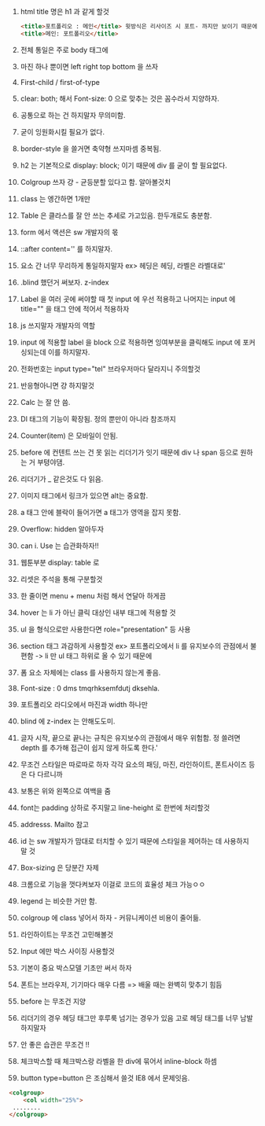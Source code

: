 1. html title 명은 h1 과 같게 할것

   ```html
   <title>포트폴리오 : 메인</title> 윗방식은 리사이즈 시 포트- 까지만 보이기 때문에 아랫방식이 유용함.
   <title>메인: 포트폴리오</title>
   ```

2. 전체 통일은 주로 body 태그에

3. 마진 하나 뿐이면 left right top bottom 을 쓰자

4. First-child / first-of-type

5. clear: both; 해서 Font-size: 0  으로 맞추는 것은 꼼수라서 지양하자.

6. 공통으로 하는 건 하지말자 무의미함.

7. 굳이 잉원화시킬 필요가 없다.

8. border-style 을 쓸거면 축약형 쓰지마셈 중복됨.

9. h2 는 기본적으로 display: block; 이기 때문에 div 를 굳이 할 필요없다.

10. Colgroup 쓰자 걍 - 균등분할 있다고 함. 알아볼것치

11. class 는 엥간하면 1개만

12. Table 은 클라스를 잘 안 쓰는 추세로 가고있음. 한두개로도 충분함.

13. form 에서 액션은 sw 개발자의 몫

14. ::after content='' 를 하지말자.

15. 요소 간 너무 무리하게 통일하지말자
    ex> 헤딩은 헤딩, 라벨은 라벨대로'

16. .blind 했던거 써보자. z-index

17. Label 을 여러 곳에 써야할 때 첫 input 에 우선 적용하고
    나머지는 input 에 title="" 을 태그 안에 적어서 적용하자

18. js 쓰지말자 개발자의 역할

19. input 에 적용할 label 을 block 으로 적용하면 잉여부분을 클릭해도 input 에 포커싱되는데
    이를 하지말자.

20. 전화번호는 input type="tel" 브라우저마다 달라지니 주의할것

21. 반응형아니면 걍 하지말것

22. Calc 는 잘 안 씀.

23. Dl 태그의 기능이 확장됨. 정의 뿐만이 아니라 참조까지

24. Counter(item) 은 모바일이 안됨.

25. before 에 컨텐트 쓰는 건 못 읽는 리더기가 잇기 때문에 div 나 span 등으로 원하는 거 부텽야댐.

26. 리더기가 _ 같은것도 다 읽음.
27. 이미지 태그에서 링크가 있으면 alt는 중요함.
28. a 태그 안에 블락이 들어가면 a 태그가 영역을 잡지 못함.
29. Overflow: hidden 알아두자
30. can i. Use 는 습관화하자!!
31. 웹툰부분 display: table 로
32. 리셋은 주석을 통해 구분할것
33. 한 줄이면 menu + menu 처럼 해서 연달아 하게끔
34. hover 는 li 가 아닌 클릭 대상인 내부 태그에 적용할 것
35. ul 을 형식으로만 사용한다면 role="presentation" 등 사용
36. section 태그 과감하게 사용할것
    ex> 포트폴리오에서 li 를 유지보수의 관점에서 불편함 -> li 만 ul 태그 하위로 올 수 있기 때문에
37. 폼 요소 자체에는 class 를 사용하지 않는게 좋음.
38. Font-size : 0 dms tmqrhksemfdutj dksehla.
39. 포트폴리오 라디오에서 마진과 width 하나만
40. blind  에 z-index 는 안해도도미.
41. 글자 시작, 끝으로 끝나는 규칙은 유지보수의 관점에서 매우 위험함.
    정 쓸려면 depth 를 추가해 접근이 쉽지 않게 하도록 한다.'
42. 무조건 스타일은 따로따로 하자 각각 요소의  패딩, 마진, 라인하이트, 폰트사이즈 등은 다 다르니까
43. 보통은 위와 왼쪽으로 여백을 줌
44. font는 padding 상하로 주지말고 line-height 로 한번에 처리할것
45. addresss. Mailto 참고
46. id 는 sw 개발자가 맘대로 터치할 수 있기 때문에 스타일을 제어하는 데 사용하지 말 것
47. Box-sizing 은 당분간 자제
48. 크롬으로 기능을 껏다켜보자 이걸로 코드의 효율성 체크 가능ㅇㅇ
49. legend 는 비슷한 거만 함.
50. colgroup 에 class 넣어서 하자 - 커뮤니케이션 비용이 줄어듦.
51. 라인하이트는 무조건 고민해볼것
52. Input 에만 박스 사이징 사용할것
53. 기본이 중요 박스모델 기초만 써서 하자
54. 폰트는 브라우저, 기기마다 매우 다름 => 배울 때는 완벽히 맞추기 힘듬
55. before 는 무조건 지양
56. 리더기의 경우 헤딩 태그만 후루룩 넘기는 경우가 있음 고로 헤딩 태그를 너무 남발하지말자
57. 안 좋은 습관은 무조건 !!

58. 체크박스할 때 체크박스랑 라벨을 한 div에 묶어서 inline-block 하셈
59. button type=button 은 조심해서 쓸것 IE8 에서 문제잇음.



















``` html
<colgroup>
	<col width="25%">
 ........
</colgroup>
```


























